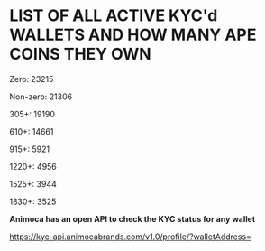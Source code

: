 # LIST OF ALL ACTIVE KYC'd WALLETS AND HOW MANY APE COINS THEY OWN

Zero: 23215

Non-zero: 21306

305+: 19190

610+: 14661

915+: 5921

1220+: 4956

1525+: 3944

1830+: 3525

**Animoca has an open API to check the KYC status for any wallet**

https://kyc-api.animocabrands.com/v1.0/profile/?walletAddress=